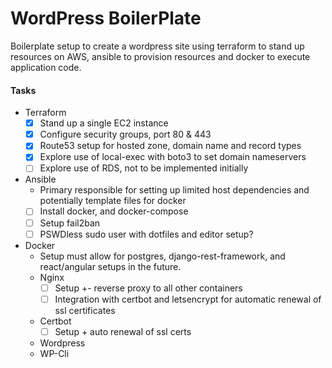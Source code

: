 # WordPress BoilerPlate
Boilerplate setup to create a wordpress site using terraform to stand up resources on AWS, ansible to provision resources and docker to execute application code. 
#### Tasks
- Terraform
    - [x] Stand up a single EC2 instance
    - [x] Configure security groups, port 80 & 443
    - [x] Route53 setup for hosted zone, domain name and record types
    - [x] Explore use of local-exec with boto3 to set domain nameservers
    - [ ] Explore use of RDS, not to be implemented initially
- Ansible
    - Primary responsible for setting up limited host dependencies and potentially template files for docker
    - [ ] Install docker, and docker-compose 
    - [ ] Setup fail2ban
    - [ ] PSWDless sudo user with dotfiles and editor setup?
- Docker
    - Setup must allow for postgres, django-rest-framework, and react/angular setups in the future. 
    - Nginx
        - [ ] Setup +- reverse proxy to all other containers
        - [ ] Integration with certbot and letsencrypt for automatic renewal of ssl certificates 
    - Certbot
        - [ ] Setup + auto renewal of ssl certs
    - Wordpress
    - WP-Cli
